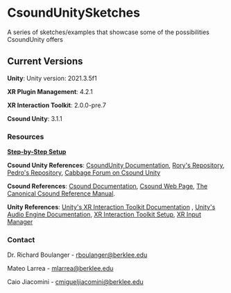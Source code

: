 # CsoundUnitySketches
A series of sketches/examples that showcase some of the possibilities CsoundUnity offers 

## Current Versions

**Unity**: Unity version: 2021.3.5f1

**XR Plugin Management**: 4.2.1

**XR Interaction Toolkit**: 2.0.0-pre.7

**Csound Unity**: 3.1.1


### Resources

[**Step-by-Step Setup**](https://docs.google.com/document/d/1BNMPTBUtYkU1vpVhJm5mNDmsK5zea1AcQwM7IDez2Y4/edit?usp=sharing)

**Csound Unity References**:
[CsoundUnity Documentation](https://rorywalsh.github.io/CsoundUnity/#/), [Rory's Repository](https://github.com/rorywalsh/CsoundUnity), [Pedro's Repository](https://github.com/peusodre/CsoundUnity_Systems), [Cabbage Forum on Csound Unity](https://forum.cabbageaudio.com/c/csound-for-games/10)

**Csound References**:
[Csound Documentation](http://www.csounds.com/resources/documentation/), [Csound Web Page](https://csound.com/), [The Canonical Csound Reference Manual](https://csound.com/docs/manual/index.html).

**Unity References**:
[Unity's XR Interaction Toolkit Documentation](https://docs.unity3d.com/Packages/com.unity.xr.interaction.toolkit@0.9/manual/index.html)
, [Unity's Audio Engine Documentation](https://docs.unity3d.com/Manual/Audio.html), [XR Interaction Toolkit Setup](https://www.youtube.com/watch?v=ndwJHpxd9Mo), [XR Input Manager](https://docs.unity3d.com/Manual/xr_input.html)


### Contact

Dr. Richard Boulanger - rboulanger@berklee.edu

Mateo Larrea - mlarrea@berklee.edu

Caio Jiacomini - cmigueljiacomini@berklee.edu
